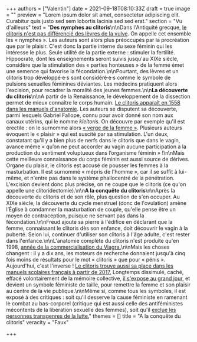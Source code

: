 +++
authors = ["Valentin"]
date = 2021-09-18T08:10:33Z
draft = true
image = ""
preview = "Lorem ipsum dolor sit amet, consectetur adipiscing elit. Curabitur quis justo sed sem lobortis lacinia sed sed erat."
section = "Vu d'ailleurs"
text = "**Des nymphes au clitoris**\n\nDans l'Antiquité grecque, [le clitoris n'est pas différencié des lèvres de la vulve](https://journals.openedition.org/chrhc/2483). On appelle cet ensemble les « nymphes ». Les auteurs sont alors plus préoccupés par la procréation que par le plaisir. C'est donc la partie interne du sexe féminin qui les intéresse le plus. Seule utilité de la partie externe : stimuler la fertilité. Hippocrate, dont les enseignements seront suivis jusqu'au XIXe siècle, considère que la stimulation des « parties honteuses » de la femme émet une semence qui favorise la fécondation.\n\nPourtant, des lèvres et un clitoris trop développé·e·s sont considéré·e·s comme le symbole de pulsions sexuelles féminines déviantes. Les médecins pratiquent alors l'excision, pour recadrer la moralité des jeunes femmes.\n\n**La découverte du clitoris**\n\nA partir de la Renaissance, le développement de la dissection permet de mieux connaître le corps humain. [Le clitoris apparaît en 1558 dans les manuels d'anatomie](https://www.francetvinfo.fr/sante/maladie/le-clitoris-histoire-dune-omerta_2350657.html). Les auteurs se disputent sa découverte, parmi lesquels Gabriel Fallope, connu pour avoir donné son nom aux canaux utérins, qui le nomme _kleitoris_. On découvre par exemple qu'il est érectile : on le surnomme alors [« verge de la femme »](https://www.francetvinfo.fr/sante/sexo/video-cinq-points-communs-entre-le-clitoris-et-le-penis_4328923.html). Plusieurs auteurs évoquent le « plaisir » qui est suscité par sa stimulation. L'un deux, constatant qu'il y a bien plus de nerfs dans le clitoris que dans le vagin, avance même « qu’on ne peut accorder au vagin aucune participation à la production du sentiment voluptueux dans l’organisme féminin » !\n\nMais cette meilleure connaissance du corps féminin est aussi source de dérives. Organe du plaisir, le clitoris est accusé de pousser les femmes à la masturbation. Il est surnommé « mépris de l'homme », car il se suffit à lui-même, et n'entre pas dans le système phallocentré de la pénétration. L'excision devient donc plus précise, on ne coupe que le clitoris (ce qu'on appelle une clitoridectomie).\n\n**A la conquête du clitoris**\n\nAprès la découverte du clitoris et de son rôle, plus question de s'en occuper. Au XIXe siècle, la découverte du cycle menstruel (donc de l'ovulation) amène l’Église à condamner la masturbation de couple, qu'elle pense être un moyen de contraception, puisque ne servant pas dans la fécondation.\n\nFreud ajoute sa pierre à l'édifice en déclarant que la femme, connaissant le clitoris dès son enfance, doit découvrir le vagin à la puberté. Selon lui, continuer d'utiliser son clitoris à l'âge adulte, c'est rester dans l'enfance.\n\nL'anatomie complète du clitoris n'est produite qu'en 1998, [année de la commercialisation du Viagra.](https://vimeo.com/32783601)\n\nMais les choses changent : il y a dix ans, les moteurs de recherche donnaient jusqu'à cinq fois moins de résultats pour le mot « clitoris » que pour « pénis ». Aujourd'hui, c'est l'inverse ! [Le clitoris trouve aussi sa place dans les manuels scolaires français à partir de 2017.](https://www.ouest-france.fr/sciences/un-manuel-scolaire-represente-enfin-le-clitoris-correctement-5209851) Longtemps dissimulé, caché, effacé volontairement de la mémoire collective, [il s'expose au grand jour](https://www.lepoint.fr/societe/un-clitoris-geant-installe-au-trocadero-08-03-2021-2416873_23.php), et devient un symbole féministe de taille, pour remettre la femme et son plaisir au centre de la vie publique.\n\nMême si, comme tous les symboles, il est exposé à des critiques : soit qu'il desserve la cause féministe en ramenant le combat au bas-corporel (critique qui est aussi celle des antiféministes mécontents de la libération sexuelle des femmes), soit qu'il [exclue les personnes transgenres de la lutte.](https://charliehebdo.fr/2020/01/societe/feminisme/enquete-transactivisme-ca-devient-impossible-parler-vagin-regles-clitoris/)"
themes = []
title = "A la conquête du clitoris"
veracity = "Faux"

+++

